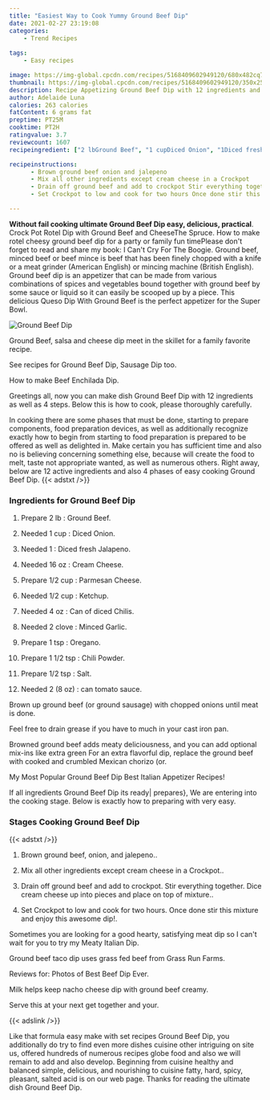 ```yaml
---
title: "Easiest Way to Cook Yummy Ground Beef Dip"
date: 2021-02-27 23:19:08
categories:
    - Trend Recipes
    
tags:
    - Easy recipes

image: https://img-global.cpcdn.com/recipes/5168409602949120/680x482cq70/ground-beef-dip-recipe-main-photo.jpg
thumbnail: https://img-global.cpcdn.com/recipes/5168409602949120/350x250cq70/ground-beef-dip-recipe-main-photo.jpg
description: Recipe Appetizing Ground Beef Dip with 12 ingredients and 4 stages of easy cooking.
author: Adelaide Luna
calories: 263 calories
fatContent: 6 grams fat
preptime: PT25M
cooktime: PT2H
ratingvalue: 3.7
reviewcount: 1607
recipeingredient: ["2 lbGround Beef", "1 cupDiced Onion", "1Diced fresh Jalapeno", "16 ozCream Cheese", "1/2 cupParmesan Cheese", "1/2 cupKetchup", "4 ozCan of diced Chilis", "2 cloveMinced Garlic", "1 tspOregano", "1 1/2 tspChili Powder", "1/2 tspSalt", "2 (8 oz)can tomato sauce"]

recipeinstructions: 
      - Brown ground beef onion and jalepeno 
      - Mix all other ingredients except cream cheese in a Crockpot 
      - Drain off ground beef and add to crockpot Stir everything together Dice cream cheese up into pieces and place on top of mixture 
      - Set Crockpot to low and cook for two hours Once done stir this mixture and enjoy this awesome dip

---
```




**Without fail cooking ultimate Ground Beef Dip easy, delicious, practical**. Crock Pot Rotel Dip with Ground Beef and CheeseThe Spruce. How to make rotel cheesy ground beef dip for a party or family fun timePlease don&#39;t forget to read and share my book: I Can&#39;t Cry For The Boogie. Ground beef, minced beef or beef mince is beef that has been finely chopped with a knife or a meat grinder (American English) or mincing machine (British English). Ground beef dip is an appetizer that can be made from various combinations of spices and vegetables bound together with ground beef by some sauce or liquid so it can easily be scooped up by a piece. This delicious Queso Dip With Ground Beef is the perfect appetizer for the Super Bowl.


![Ground Beef Dip](https://img-global.cpcdn.com/recipes/5168409602949120/680x482cq70/ground-beef-dip-recipe-main-photo.jpg "Ground Beef Dip")



Ground Beef, salsa and cheese dip meet in the skillet for a family favorite recipe.

See recipes for Ground Beef Dip, Sausage Dip too.

How to make Beef Enchilada Dip.


Greetings all, now you can make dish Ground Beef Dip with 12 ingredients as well as 4 steps. Below this is how to cook, please thoroughly carefully.

In cooking there are some phases that must be done, starting to prepare components, food preparation devices, as well as additionally recognize exactly how to begin from starting to food preparation is prepared to be offered as well as delighted in. Make certain you has sufficient time and also no is believing concerning something else, because will create the food to melt, taste not appropriate wanted, as well as numerous others. Right away, below are 12 active ingredients and also 4 phases of easy cooking Ground Beef Dip.
{{< adstxt />}}

### Ingredients for Ground Beef Dip


1. Prepare 2 lb : Ground Beef.

1. Needed 1 cup : Diced Onion.

1. Needed 1 : Diced fresh Jalapeno.

1. Needed 16 oz : Cream Cheese.

1. Prepare 1/2 cup : Parmesan Cheese.

1. Needed 1/2 cup : Ketchup.

1. Needed 4 oz : Can of diced Chilis.

1. Needed 2 clove : Minced Garlic.

1. Prepare 1 tsp : Oregano.

1. Prepare 1 1/2 tsp : Chili Powder.

1. Prepare 1/2 tsp : Salt.

1. Needed 2 (8 oz) : can tomato sauce.


Brown up ground beef (or ground sausage) with chopped onions until meat is done.

Feel free to drain grease if you have to much in your cast iron pan.

Browned ground beef adds meaty deliciousness, and you can add optional mix-ins like extra green For an extra flavorful dip, replace the ground beef with cooked and crumbled Mexican chorizo (or.

My Most Popular Ground Beef Dip Best Italian Appetizer Recipes!


If all ingredients Ground Beef Dip its ready| prepares}, We are entering into the cooking stage. Below is exactly how to preparing with very easy.

### Stages Cooking Ground Beef Dip

{{< adstxt />}}


1. Brown ground beef, onion, and jalepeno..



1. Mix all other ingredients except cream cheese in a Crockpot..



1. Drain off ground beef and add to crockpot. Stir everything together. Dice cream cheese up into pieces and place on top of mixture..



1. Set Crockpot to low and cook for two hours. Once done stir this mixture and enjoy this awesome dip!.




Sometimes you are looking for a good hearty, satisfying meat dip so I can&#39;t wait for you to try my Meaty Italian Dip.

Ground beef taco dip uses grass fed beef from Grass Run Farms.

Reviews for: Photos of Best Beef Dip Ever.

Milk helps keep nacho cheese dip with ground beef creamy.

Serve this at your next get together and your.


{{< adslink />}}

Like that formula easy make with set recipes Ground Beef Dip, you additionally do try to find even more dishes cuisine other intriguing on site us, offered hundreds of numerous recipes globe food and also we will remain to add and also develop. Beginning from cuisine healthy and balanced simple, delicious, and nourishing to cuisine fatty, hard, spicy, pleasant, salted acid is on our web page. Thanks for reading the ultimate dish Ground Beef Dip.
